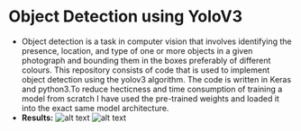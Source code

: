 # Object Detection using YoloV3
* Object detection is a task in computer vision that involves identifying the presence, location, and type of one or more objects in a given photograph and bounding them in the boxes preferably of different colours. This repository consists of code that is used to implement object detection using the yolov3 algorithm. The code is written in Keras and python3.To reduce hecticness and time consumption of training a model from scratch I have used the pre-trained weights and loaded it into the exact same model architecture.
* **Results:**
![alt text](test1.jpg)
![alt text](test2.jpg)
